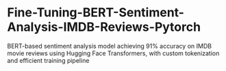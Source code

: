# Fine-Tuning-BERT-Sentiment-Analysis-IMDB-Reviews-Pytorch
BERT-based sentiment analysis model achieving 91% accuracy on IMDB movie reviews using Hugging Face Transformers, with custom tokenization and efficient training pipeline
